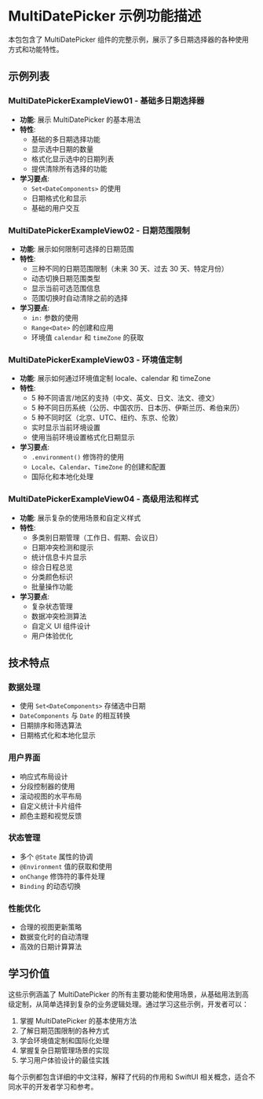 # MultiDatePicker 示例功能描述

本包包含了 MultiDatePicker 组件的完整示例，展示了多日期选择器的各种使用方式和功能特性。

## 示例列表

### MultiDatePickerExampleView01 - 基础多日期选择器

- **功能**: 展示 MultiDatePicker 的基本用法
- **特性**:
  - 基础的多日期选择功能
  - 显示选中日期的数量
  - 格式化显示选中的日期列表
  - 提供清除所有选择的功能
- **学习要点**:
  - `Set<DateComponents>` 的使用
  - 日期格式化和显示
  - 基础的用户交互

### MultiDatePickerExampleView02 - 日期范围限制

- **功能**: 展示如何限制可选择的日期范围
- **特性**:
  - 三种不同的日期范围限制（未来 30 天、过去 30 天、特定月份）
  - 动态切换日期范围类型
  - 显示当前可选范围信息
  - 范围切换时自动清除之前的选择
- **学习要点**:
  - `in:` 参数的使用
  - `Range<Date>` 的创建和应用
  - 环境值 `calendar` 和 `timeZone` 的获取

### MultiDatePickerExampleView03 - 环境值定制

- **功能**: 展示如何通过环境值定制 locale、calendar 和 timeZone
- **特性**:
  - 5 种不同语言/地区的支持（中文、英文、日文、法文、德文）
  - 5 种不同日历系统（公历、中国农历、日本历、伊斯兰历、希伯来历）
  - 5 种不同时区（北京、UTC、纽约、东京、伦敦）
  - 实时显示当前环境设置
  - 使用当前环境设置格式化日期显示
- **学习要点**:
  - `.environment()` 修饰符的使用
  - `Locale`、`Calendar`、`TimeZone` 的创建和配置
  - 国际化和本地化处理

### MultiDatePickerExampleView04 - 高级用法和样式

- **功能**: 展示复杂的使用场景和自定义样式
- **特性**:
  - 多类别日期管理（工作日、假期、会议日）
  - 日期冲突检测和提示
  - 统计信息卡片显示
  - 综合日程总览
  - 分类颜色标识
  - 批量操作功能
- **学习要点**:
  - 复杂状态管理
  - 数据冲突检测算法
  - 自定义 UI 组件设计
  - 用户体验优化

## 技术特点

### 数据处理

- 使用 `Set<DateComponents>` 存储选中日期
- `DateComponents` 与 `Date` 的相互转换
- 日期排序和筛选算法
- 日期格式化和本地化显示

### 用户界面

- 响应式布局设计
- 分段控制器的使用
- 滚动视图的水平布局
- 自定义统计卡片组件
- 颜色主题和视觉反馈

### 状态管理

- 多个 `@State` 属性的协调
- `@Environment` 值的获取和使用
- `onChange` 修饰符的事件处理
- `Binding` 的动态切换

### 性能优化

- 合理的视图更新策略
- 数据变化时的自动清理
- 高效的日期计算算法

## 学习价值

这些示例涵盖了 MultiDatePicker 的所有主要功能和使用场景，从基础用法到高级定制，从简单选择到复杂的业务逻辑处理。通过学习这些示例，开发者可以：

1. 掌握 MultiDatePicker 的基本使用方法
2. 了解日期范围限制的各种方式
3. 学会环境值定制和国际化处理
4. 掌握复杂日期管理场景的实现
5. 学习用户体验设计的最佳实践

每个示例都包含详细的中文注释，解释了代码的作用和 SwiftUI 相关概念，适合不同水平的开发者学习和参考。
